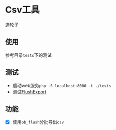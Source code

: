 # Csv工具

造轮子

## 使用

参考目录`tests`下的测试

## 测试

- 启动web服务`php -S localhost:8000 -t ./tests`
- 测试[FlushExport](http://localhost:8000?test=flush)

## 功能

- [x] 使用`ob_flush`分批导出`csv`
